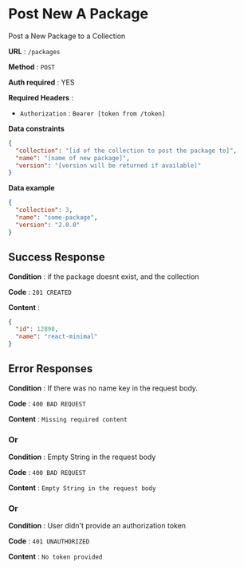 # Post New A Package

Post a New Package to a Collection

**URL** : `/packages`

**Method** : `POST`

**Auth required** : YES

**Required Headers** :

- `Authorization` : `Bearer [token from /token]`

**Data constraints**

```json
{
  "collection": "[id of the collection to post the package to]",
  "name": "[name of new package]",
  "version": "[version will be returned if available]"
}
```

**Data example**

```json
{
  "collection": 3,
  "name": "some-package",
  "version": "2.0.0"
}
```

## Success Response

**Condition** : if the package doesnt exist, and the collection

**Code** : `201 CREATED`

**Content** :

```json
{
  "id": 12898,
  "name": "react-minimal"
}
```

## Error Responses

**Condition** : If there was no name key in the request body.

**Code** : `400 BAD REQUEST`

**Content** : `Missing required content`

### Or

**Condition** : Empty String in the request body

**Code** : `400 BAD REQUEST`

**Content** : `Empty String in the request body`

### Or

**Condition** : User didn't provide an authorization token

**Code** : `401 UNAUTHORIZED`

**Content** : `No token provided`
